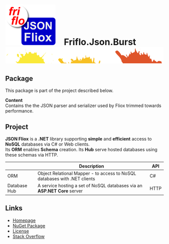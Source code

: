 # [![JSON Fliox](../../docs/images/Json-Fliox.svg)](https://github.com/friflo/Friflo.Json.Fliox)    **Friflo.Json.Burst**  ![SPLASH](../../docs/images/paint-splatter.svg)

## Package

This package is part of the project described below.

**Content**  
Contains the the JSON parser and serializer used by Fliox trimmed towards performance.


## Project

**JSON Fliox** is a **.NET** library supporting **simple** and **efficient** access to **NoSQL** databases via C# or Web clients.  
Its **ORM** enables **Schema** creation. Its **Hub** serve hosted databases using these schemas via HTTP.

|              | Description                                                               | API  |
| ------------ | ------------------------------------------------------------------------- | ---- |
| ORM          | Object Relational Mapper - to access to NoSQL databases with .NET clients | C#   |
| Database Hub | A service hosting a set of NoSQL databases via an **ASP.NET Core** server | HTTP |


## Links

- [Homepage](https://github.com/friflo/Friflo.Json.Fliox)
- [NuGet Package](https://www.nuget.org/Friflo.Json.Burst)
- [License](https://github.com/friflo/Friflo.Json.Fliox/blob/main/LICENSE)
- [Stack Overflow](https://stackoverflow.com/questions/tagged/fliox)